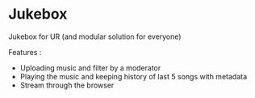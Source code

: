 Jukebox
=======

Jukebox for UR (and modular solution for everyone)

Features :
* Uploading music and filter by a moderator
* Playing the music and keeping history of last 5 songs with metadata
* Stream through the browser

